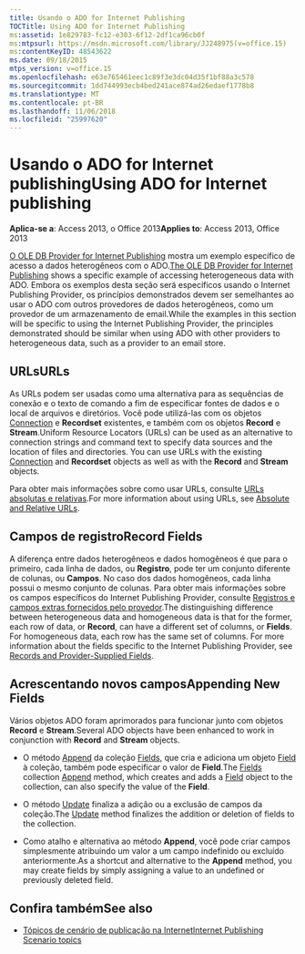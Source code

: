 ```yaml
---
title: Usando o ADO for Internet Publishing
TOCTitle: Using ADO for Internet Publishing
ms:assetid: 1e829783-fc12-e303-6f12-2df1ca96cb0f
ms:mtpsurl: https://msdn.microsoft.com/library/JJ248975(v=office.15)
ms:contentKeyID: 48543622
ms.date: 09/18/2015
mtps_version: v=office.15
ms.openlocfilehash: e63e765461eec1c89f3e3dc04d35f1bf88a3c578
ms.sourcegitcommit: 1dd744993ecb4bed241ace874ad26edaef1778b8
ms.translationtype: MT
ms.contentlocale: pt-BR
ms.lasthandoff: 11/06/2018
ms.locfileid: "25997620"
---
```

# <a name="using-ado-for-internet-publishing"></a><span data-ttu-id="1ec68-102">Usando o ADO for Internet publishing</span><span class="sxs-lookup"><span data-stu-id="1ec68-102">Using ADO for Internet publishing</span></span>


<span data-ttu-id="1ec68-103">**Aplica-se a**: Access 2013, o Office 2013</span><span class="sxs-lookup"><span data-stu-id="1ec68-103">**Applies to**: Access 2013, Office 2013</span></span>



<span data-ttu-id="1ec68-104">[O OLE DB Provider for Internet Publishing](the-ole-db-provider-for-internet-publishing.md) mostra um exemplo específico de acesso a dados heterogêneos com o ADO.</span><span class="sxs-lookup"><span data-stu-id="1ec68-104">[The OLE DB Provider for Internet Publishing](the-ole-db-provider-for-internet-publishing.md) shows a specific example of accessing heterogeneous data with ADO.</span></span> <span data-ttu-id="1ec68-105">Embora os exemplos desta seção será específicos usando o Internet Publishing Provider, os princípios demonstrados devem ser semelhantes ao usar o ADO com outros provedores de dados heterogêneos, como um provedor de um armazenamento de email.</span><span class="sxs-lookup"><span data-stu-id="1ec68-105">While the examples in this section will be specific to using the Internet Publishing Provider, the principles demonstrated should be similar when using ADO with other providers to heterogeneous data, such as a provider to an email store.</span></span>

## <a name="urls"></a><span data-ttu-id="1ec68-106">URLs</span><span class="sxs-lookup"><span data-stu-id="1ec68-106">URLs</span></span>

<span data-ttu-id="1ec68-p102">As URLs podem ser usadas como uma alternativa para as sequências de conexão e o texto de comando a fim de especificar fontes de dados e o local de arquivos e diretórios. Você pode utilizá-las com os objetos [Connection](connection-object-ado.md) e **Recordset** existentes, e também com os objetos **Record** e **Stream**.</span><span class="sxs-lookup"><span data-stu-id="1ec68-p102">Uniform Resource Locators (URLs) can be used as an alternative to connection strings and command text to specify data sources and the location of files and directories. You can use URLs with the existing [Connection](connection-object-ado.md) and **Recordset** objects as well as with the **Record** and **Stream** objects.</span></span>

<span data-ttu-id="1ec68-109">Para obter mais informações sobre como usar URLs, consulte [URLs absolutas e relativas](absolute-and-relative-urls.md).</span><span class="sxs-lookup"><span data-stu-id="1ec68-109">For more information about using URLs, see [Absolute and Relative URLs](absolute-and-relative-urls.md).</span></span>

## <a name="record-fields"></a><span data-ttu-id="1ec68-110">Campos de registro</span><span class="sxs-lookup"><span data-stu-id="1ec68-110">Record Fields</span></span>

<span data-ttu-id="1ec68-p103">A diferença entre dados heterogêneos e dados homogêneos é que para o primeiro, cada linha de dados, ou **Registro**, pode ter um conjunto diferente de colunas, ou **Campos**. No caso dos dados homogêneos, cada linha possui o mesmo conjunto de colunas. Para obter mais informações sobre os campos específicos do Internet Publishing Provider, consulte [Registros e campos extras fornecidos pelo provedor](records-and-provider-supplied-fields.md).</span><span class="sxs-lookup"><span data-stu-id="1ec68-p103">The distinguishing difference between heterogeneous data and homogeneous data is that for the former, each row of data, or **Record**, can have a different set of columns, or **Fields**. For homogeneous data, each row has the same set of columns. For more information about the fields specific to the Internet Publishing Provider, see [Records and Provider-Supplied Fields](records-and-provider-supplied-fields.md).</span></span>

## <a name="appending-new-fields"></a><span data-ttu-id="1ec68-114">Acrescentando novos campos</span><span class="sxs-lookup"><span data-stu-id="1ec68-114">Appending New Fields</span></span>

<span data-ttu-id="1ec68-115">Vários objetos ADO foram aprimorados para funcionar junto com objetos **Record** e **Stream**.</span><span class="sxs-lookup"><span data-stu-id="1ec68-115">Several ADO objects have been enhanced to work in conjunction with **Record** and **Stream** objects.</span></span>

  - <span data-ttu-id="1ec68-116">O método [Append](fields-collection-ado.md) da coleção [Fields](append-method-ado.md), que cria e adiciona um objeto [Field](field-object-ado.md) à coleção, também pode especificar o valor de **Field**.</span><span class="sxs-lookup"><span data-stu-id="1ec68-116">The [Fields](fields-collection-ado.md) collection [Append](append-method-ado.md) method, which creates and adds a [Field](field-object-ado.md) object to the collection, can also specify the value of the **Field**.</span></span>

  - <span data-ttu-id="1ec68-117">O método [Update](update-method-ado.md) finaliza a adição ou a exclusão de campos da coleção.</span><span class="sxs-lookup"><span data-stu-id="1ec68-117">The [Update](update-method-ado.md) method finalizes the addition or deletion of fields to the collection.</span></span>

  - <span data-ttu-id="1ec68-118">Como atalho e alternativa ao método **Append**, você pode criar campos simplesmente atribuindo um valor a um campo indefinido ou excluído anteriormente.</span><span class="sxs-lookup"><span data-stu-id="1ec68-118">As a shortcut and alternative to the **Append** method, you may create fields by simply assigning a value to an undefined or previously deleted field.</span></span>

## <a name="see-also"></a><span data-ttu-id="1ec68-119">Confira também</span><span class="sxs-lookup"><span data-stu-id="1ec68-119">See also</span></span>

- [<span data-ttu-id="1ec68-120">Tópicos de cenário de publicação na Internet</span><span class="sxs-lookup"><span data-stu-id="1ec68-120">Internet Publishing Scenario topics</span></span>](internet-publishing-scenario.md)